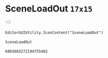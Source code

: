 # SceneLoadOut `17x15`
<img src="/img/SceneLoadOut.png" width=17 height=15>

``` CSharp
EditorGUIUtility.IconContent("SceneLoadOut")
```
```
SceneLoadOut
```
```
6865683272194755403
```
